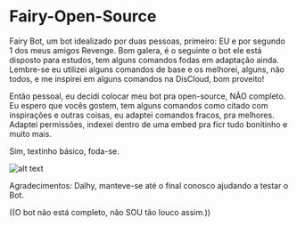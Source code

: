 # Fairy-Open-Source
Fairy Bot, um bot idealizado por duas pessoas, primeiro: EU e por segundo 1 dos meus amigos Revenge. Bom galera, é o seguinte o bot ele está disposto para estudos, tem alguns comandos fodas em adaptação ainda. Lembre-se eu utilizei alguns comandos de base e os melhorei, alguns, não todos, e me inspirei em alguns comandos na DisCloud, bom proveito!


Então pessoal, eu decidi colocar meu bot pra open-source, NÃO completo. Eu espero que vocês gostem, tem alguns comandos como citado com inspirações e outras coisas, eu adaptei
comandos fracos, pra melhores. Adaptei permissões, indexei dentro de uma embed pra ficr tudo bonitinho e muito mais.

Sim, textinho básico, foda-se.


![alt text](https://cdn.discordapp.com/attachments/716129094819119125/748721625586991144/unknown.png)

Agradecimentos: Dalhy, manteve-se até o final conosco ajudando a testar o Bot.

((O bot não está completo, não SOU tão louco assim.))
